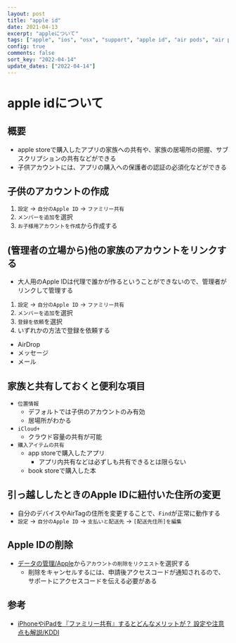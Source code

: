```yaml
---
layout: post
title: "apple id"
date: 2021-04-13
excerpt: "appleについて"
tags: ["apple", "ios", "osx", "support", "apple id", "air pods", "air pods max", "airtag"]
config: true
comments: false
sort_key: "2022-04-14"
update_dates: ["2022-04-14"]
---
```



# apple idについて

## 概要
 - apple storeで購入したアプリの家族への共有や、家族の居場所の把握、サブスクリプションの共有などができる
 - 子供アカウントには、アプリの購入への保護者の認証の必須化などができる

## 子供のアカウントの作成
 1. `設定` -> `自分のApple ID` -> `ファミリー共有`
 2. `メンバーを追加`を選択
 3. `お子様用アカウントを作成`から作成する

## (管理者の立場から)他の家族のアカウントをリンクする
 - 大人用のApple IDは代理で誰かが作るということができないので、管理者がリンクして管理する

 1. `設定` -> `自分のApple ID` -> `ファミリー共有`
 2. `メンバーを追加`を選択
 3. `登録を依頼`を選択
 4. いずれかの方法で登録を依頼する
   - AirDrop
   - メッセージ
   - メール

## 家族と共有しておくと便利な項目
 - `位置情報`
   - デフォルトでは子供のアカウントのみ有効
   - 居場所がわかる
 - `iCloud+`
   - クラウド容量の共有が可能
 - `購入アイテムの共有`
   - app storeで購入したアプリ
     - アプリ内共有などは必ずしも共有できるとは限らない
   - book storeで購入した本

## 引っ越ししたときのApple IDに紐付いた住所の変更
 - 自分のデバイスやAirTagの住所を変更することで、`Find`が正常に動作する
 - `設定` -> `自分のApple ID` -> `支払いと配送先` -> `[配送先住所]を編集`

## Apple IDの削除
 - [データの管理/Apple](https://privacy.apple.com)から`アカウントの削除をリクエスト`を選択する
   - 削除をキャンセルするには、申請後アクセスコードが通知されるので、サポートにアクセスコードを伝える必要がある

## 参考
 - [iPhoneやiPadを『ファミリー共有』するとどんなメリットが？ 設定や注意点も解説/KDDI](https://time-space.kddi.com/mobile/20190510/2650)
